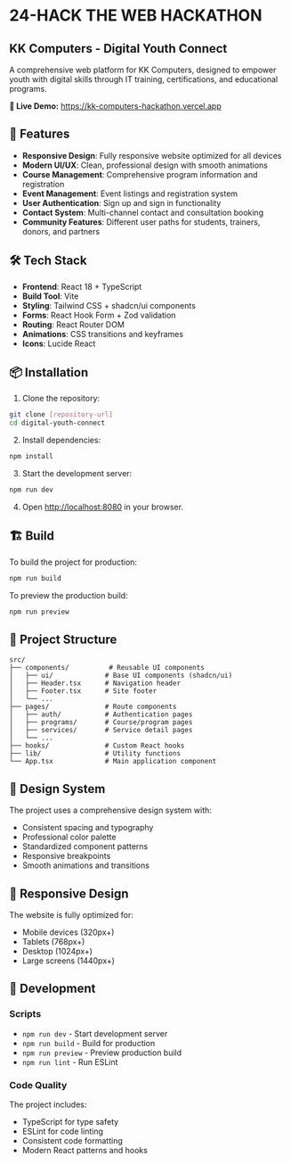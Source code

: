 # 24-HACK THE WEB HACKATHON 
## KK Computers - Digital Youth Connect

A comprehensive web platform for KK Computers, designed to empower youth with digital skills through IT training, certifications, and educational programs.

**🔗 Live Demo:** https://kk-computers-hackathon.vercel.app

## 🚀 Features

- **Responsive Design**: Fully responsive website optimized for all devices
- **Modern UI/UX**: Clean, professional design with smooth animations
- **Course Management**: Comprehensive program information and registration
- **Event Management**: Event listings and registration system
- **User Authentication**: Sign up and sign in functionality
- **Contact System**: Multi-channel contact and consultation booking
- **Community Features**: Different user paths for students, trainers, donors, and partners

## 🛠️ Tech Stack

- **Frontend**: React 18 + TypeScript
- **Build Tool**: Vite
- **Styling**: Tailwind CSS + shadcn/ui components
- **Forms**: React Hook Form + Zod validation
- **Routing**: React Router DOM
- **Animations**: CSS transitions and keyframes
- **Icons**: Lucide React

## 📦 Installation

1. Clone the repository:

```bash
git clone [repository-url]
cd digital-youth-connect
```

2. Install dependencies:

```bash
npm install
```

3. Start the development server:

```bash
npm run dev
```

4. Open [http://localhost:8080](http://localhost:8080) in your browser.

## 🏗️ Build

To build the project for production:

```bash
npm run build
```

To preview the production build:

```bash
npm run preview
```

## 📁 Project Structure

```
src/
├── components/          # Reusable UI components
│   ├── ui/             # Base UI components (shadcn/ui)
│   ├── Header.tsx      # Navigation header
│   ├── Footer.tsx      # Site footer
│   └── ...
├── pages/              # Route components
│   ├── auth/           # Authentication pages
│   ├── programs/       # Course/program pages
│   ├── services/       # Service detail pages
│   └── ...
├── hooks/              # Custom React hooks
├── lib/                # Utility functions
└── App.tsx             # Main application component
```

## 🎨 Design System

The project uses a comprehensive design system with:

- Consistent spacing and typography
- Professional color palette
- Standardized component patterns
- Responsive breakpoints
- Smooth animations and transitions

## 📱 Responsive Design

The website is fully optimized for:

- Mobile devices (320px+)
- Tablets (768px+)
- Desktop (1024px+)
- Large screens (1440px+)

## 🔧 Development

### Scripts

- `npm run dev` - Start development server
- `npm run build` - Build for production
- `npm run preview` - Preview production build
- `npm run lint` - Run ESLint

### Code Quality

The project includes:

- TypeScript for type safety
- ESLint for code linting
- Consistent code formatting
- Modern React patterns and hooks
